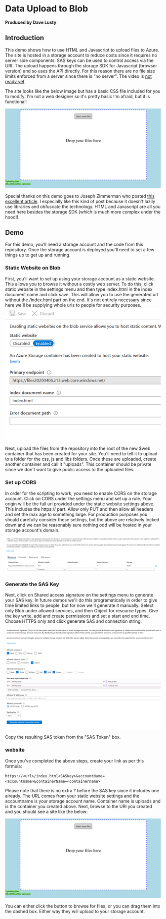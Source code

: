 # Data Upload to Blob

**Produced by Dave Lusty**

## Introduction

This demo shows how to use HTML and Javascript to upload files to Azure. The site is hosted in a storage account to reduce costs since it requires no server side components. SAS keys can be used to control access via the URI. The upload happens through the storage SDK for Javascript (browser version) and so uses the API directly. For this reason there are no file size limits enforced from a server since there is "no server". The video is [not ready yet](https://youtu.be/H_IaqNDJ11c)

The site looks like the below image but has a basic CSS file included for you to modify. I'm not a web designer so it's pretty basic I'm afraid, but it is functional!

![website.png](images/website.png)

Special thanks on this demo goes to Joseph Zimmerman who posted [this excellent article](https://www.smashingmagazine.com/2018/01/drag-drop-file-uploader-vanilla-js/). I especially like this kind of post because it doesn't lazily use libraries and obfuscate the technology. HTML and Javascript are all you need here besides the storage SDK (which is much more complex under the hood!).

## Demo

For this demo, you'll need a storage account and the code from this repository. Once the storage account is deployed you'll need to set a few things up to get up and running.

### Static Website on Blob

First, you'll want to set up using your storage account as a static website. This allows you to browse it without a costly web server. To do this, click static website in the settings menu and then type index.html in the index document name and click save. This will allow you to use the generated url without the /index.html part on the end. It's not entirely necessary since here we'll be supplying whole urls to people for security purposes. 
![staticWebsite.png](images/staticWebsite.png)

Next, upload the files from the repository into the root of the new $web container that has been created for your site. You'll need to tell it to upload to a folder for the css, js and libs folders. Once these are uploaded, create another container and call it "uploads". This container should be private since we don't want to give public access to the uploaded files.

### Set up CORS

In order for the scripting to work, you need to enable CORS on the storage account. Click on CORS under the settings menu and set up a rule. Your origin will be the full uri provided under the static website settings above. This includes the https:// part. Allow only PUT and then allow all headers and set the max age to something large. For production purposes you should carefully consider these settings, but the above are relatively locked down and we can be reasonably sure nothing odd will be hosted in your storage account's domain.

![set up CORS](images/cors.png)

### Generate the SAS Key

Next, click on Shared access signature on the settings menu to generate your SAS key. In future demos we'll do this programatically in order to give time limited links to people, but for now we'll generate it manually.
Select only Blob under allowed services, and then Object for resource types. Give the key write, add and create permissions and set a start and end time. Choose HTTPS only and click generate SAS and connection string.

![sasKey.png](images/sasKey.png)

Copy the resulting SAS token from the "SAS Token" box.

### website

Once you've completed the above steps, create your link as per this formula:

`https://<url>/index.html<SASKey>&accountName=<accountname>&containerName=<containername>`

Please note that there is no extra ? before the SAS key since it includes one already. The URL comes from your static website settings and the accountname is your storage account name. Container name is uploads and is the container you created above. Next, browse to the URI you created and you should see a site like the below:

![website.png](images/website.png)

You can either click the button to browse for files, or you can drag them into the dashed box. Either way they will upload to your storage account.